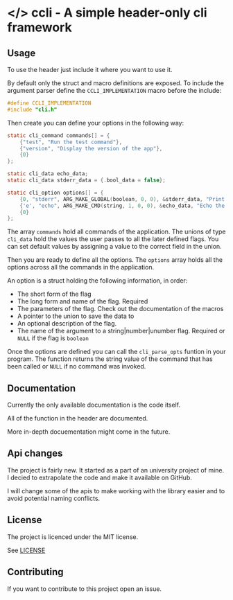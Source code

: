 # </> ccli - A simple header-only cli framework

## Usage

To use the header just include it where you want to use it.

By default only the struct and macro definitions are exposed.
To include the argument parser define the `CCLI_IMPLEMENTATION` macro
before the include:

```c
#define CCLI_IMPLEMENTATION
#include "cli.h"
```

Then create you can define your options in the following way:

```c
static cli_command commands[] = {
    {"test", "Run the test command"},
    {"version", "Display the version of the app"},
    {0}
};

static cli_data echo_data;
static cli_data stderr_data = {.bool_data = false};

static cli_option options[] = {
    {0, "stderr", ARG_MAKE_GLOBAL(boolean, 0, 0), &stderr_data, "Print to stderr instead of stdout", NULL},
    {'e', "echo", ARG_MAKE_CMD(string, 1, 0, 0), &echo_data, "Echo the value given to this flag", "message"},
    {0}
};
```

The array `commands` hold all commands of the application.
The unions of type `cli_data` hold the values
the user passes to all the later defined flags.
You can set default values by assigning a value to the correct field in the union.

Then you are ready to define all the options. The `options` array holds all the options
across all the commands in the application.

An option is a struct holding the following information, in order:
- The short form of the flag
- The long form and name of the flag. Required
- The parameters of the flag. Check out the documentation of the macros
- A pointer to the union to save the data to
- An optional description of the flag.
- The name of the argument to a string|number|unumber flag. Required or `NULL` if the flag is `boolean`

Once the options are defined you can call the `cli_parse_opts` funtion in your program.
The function returns the string value of the command that has been called or `NULL` if no command was invoked.

## Documentation

Currently the only available documentation is the code itself.

All of the function in the header are documented.

More in-depth docuementation might come in the future.

## Api changes

The project is fairly new. It started as a part of an university project
of mine. I decied to extrapolate the code and make it available on GitHub.

I will change some of the apis to make working with the library easier
and to avoid potential naming conflicts.

## License

The project is licenced under the MIT license.

See [LICENSE](./LICENSE)

## Contributing

If you want to contribute to this project open an issue.
